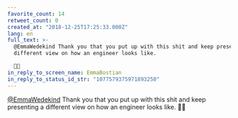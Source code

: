 ```yaml
---
favorite_count: 14
retweet_count: 0
created_at: "2018-12-25T17:25:33.000Z"
lang: en
full_text: >-
  @EmmaWedekind Thank you that you put up with this shit and keep presenting a
  different view on how an engineer looks like. 

  🙏💪
in_reply_to_screen_name: EmmaBostian
in_reply_to_status_id_str: "1077579375971893250"
---
```


[@EmmaWedekind](https://twitter.com/EmmaWedekind) Thank you that you put up with
this shit and keep presenting a different view on how an engineer looks like.
🙏💪
